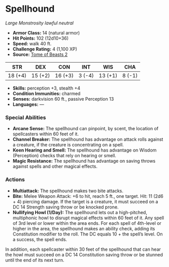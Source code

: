 # Spellhound

*Large* *Monstrosity* *lawful neutral*

- **Armor Class:** 14 (natural armor)
- **Hit Points:** 102 (12d10+36)
- **Speed:** walk 40 ft.
- **Challenge Rating:** 4 (1,100 XP)
- **Source:** [Tome of Beasts 2](https://koboldpress.com/kpstore/product/tome-of-beasts-2-for-5th-edition/)

| STR | DEX | CON | INT | WIS | CHA |
| --- | --- | --- | --- | --- | --- |
| 18 (+4) | 15 (+2) | 16 (+3) | 3 (-4) | 13 (+1) | 8 (-1) |

- **Skills:** perception +3, stealth +4
- **Condition Immunities:** charmed
- **Senses:** darkvision 60 ft., passive Perception 13
- **Languages:** —
### Special Abilities
- **Arcane Sense:** The spellhound can pinpoint, by scent, the location of spellcasters within 60 feet of it.
- **Channel Breaker:** The spellhound has advantage on attack rolls against a creature, if the creature is concentrating on a spell.
- **Keen Hearing and Smell:** The spellhound has advantage on Wisdom (Perception) checks that rely on hearing or smell.
- **Magic Resistance:** The spellhound has advantage on saving throws against spells and other magical effects.
### Actions
- **Multiattack:** The spellhound makes two bite attacks.
- **Bite:** Melee Weapon Attack: +6 to hit, reach 5 ft., one target. Hit: 11 (2d6 + 4) piercing damage. If the target is a creature, it must succeed on a DC 14 Strength saving throw or be knocked prone.
- **Nullifying Howl (1/Day):** The spellhound lets out a high-pitched, multiphonic howl to disrupt magical effects within 60 feet of it. Any spell of 3rd level or lower within the area ends. For each spell of 4th-level or higher in the area, the spellhound makes an ability check, adding its Constitution modifier to the roll. The DC equals 10 + the spell’s level. On a success, the spell ends.

In addition, each spellcaster within 30 feet of the spellhound that can hear the howl must succeed on a DC 14 Constitution saving throw or be stunned until the end of its next turn.
